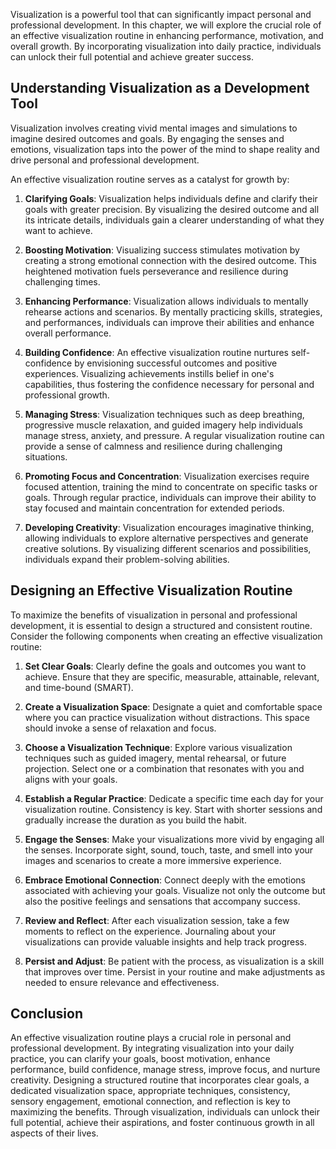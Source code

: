 
Visualization is a powerful tool that can significantly impact personal and professional development. In this chapter, we will explore the crucial role of an effective visualization routine in enhancing performance, motivation, and overall growth. By incorporating visualization into daily practice, individuals can unlock their full potential and achieve greater success.

Understanding Visualization as a Development Tool
-------------------------------------------------

Visualization involves creating vivid mental images and simulations to imagine desired outcomes and goals. By engaging the senses and emotions, visualization taps into the power of the mind to shape reality and drive personal and professional development.

An effective visualization routine serves as a catalyst for growth by:

1. **Clarifying Goals**: Visualization helps individuals define and clarify their goals with greater precision. By visualizing the desired outcome and all its intricate details, individuals gain a clearer understanding of what they want to achieve.

2. **Boosting Motivation**: Visualizing success stimulates motivation by creating a strong emotional connection with the desired outcome. This heightened motivation fuels perseverance and resilience during challenging times.

3. **Enhancing Performance**: Visualization allows individuals to mentally rehearse actions and scenarios. By mentally practicing skills, strategies, and performances, individuals can improve their abilities and enhance overall performance.

4. **Building Confidence**: An effective visualization routine nurtures self-confidence by envisioning successful outcomes and positive experiences. Visualizing achievements instills belief in one's capabilities, thus fostering the confidence necessary for personal and professional growth.

5. **Managing Stress**: Visualization techniques such as deep breathing, progressive muscle relaxation, and guided imagery help individuals manage stress, anxiety, and pressure. A regular visualization routine can provide a sense of calmness and resilience during challenging situations.

6. **Promoting Focus and Concentration**: Visualization exercises require focused attention, training the mind to concentrate on specific tasks or goals. Through regular practice, individuals can improve their ability to stay focused and maintain concentration for extended periods.

7. **Developing Creativity**: Visualization encourages imaginative thinking, allowing individuals to explore alternative perspectives and generate creative solutions. By visualizing different scenarios and possibilities, individuals expand their problem-solving abilities.

Designing an Effective Visualization Routine
--------------------------------------------

To maximize the benefits of visualization in personal and professional development, it is essential to design a structured and consistent routine. Consider the following components when creating an effective visualization routine:

1. **Set Clear Goals**: Clearly define the goals and outcomes you want to achieve. Ensure that they are specific, measurable, attainable, relevant, and time-bound (SMART).

2. **Create a Visualization Space**: Designate a quiet and comfortable space where you can practice visualization without distractions. This space should invoke a sense of relaxation and focus.

3. **Choose a Visualization Technique**: Explore various visualization techniques such as guided imagery, mental rehearsal, or future projection. Select one or a combination that resonates with you and aligns with your goals.

4. **Establish a Regular Practice**: Dedicate a specific time each day for your visualization routine. Consistency is key. Start with shorter sessions and gradually increase the duration as you build the habit.

5. **Engage the Senses**: Make your visualizations more vivid by engaging all the senses. Incorporate sight, sound, touch, taste, and smell into your images and scenarios to create a more immersive experience.

6. **Embrace Emotional Connection**: Connect deeply with the emotions associated with achieving your goals. Visualize not only the outcome but also the positive feelings and sensations that accompany success.

7. **Review and Reflect**: After each visualization session, take a few moments to reflect on the experience. Journaling about your visualizations can provide valuable insights and help track progress.

8. **Persist and Adjust**: Be patient with the process, as visualization is a skill that improves over time. Persist in your routine and make adjustments as needed to ensure relevance and effectiveness.

Conclusion
----------

An effective visualization routine plays a crucial role in personal and professional development. By integrating visualization into your daily practice, you can clarify your goals, boost motivation, enhance performance, build confidence, manage stress, improve focus, and nurture creativity. Designing a structured routine that incorporates clear goals, a dedicated visualization space, appropriate techniques, consistency, sensory engagement, emotional connection, and reflection is key to maximizing the benefits. Through visualization, individuals can unlock their full potential, achieve their aspirations, and foster continuous growth in all aspects of their lives.

